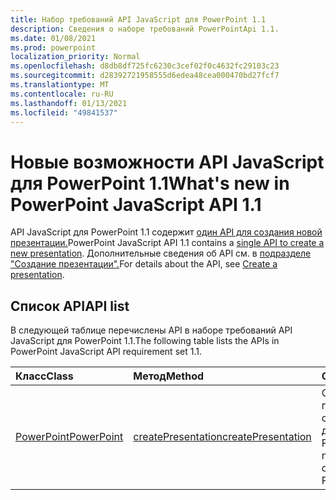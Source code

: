 ```yaml
---
title: Набор требований API JavaScript для PowerPoint 1.1
description: Сведения о наборе требований PowerPointApi 1.1.
ms.date: 01/08/2021
ms.prod: powerpoint
localization_priority: Normal
ms.openlocfilehash: d8db8df725fc6230c3cef02f0c4632fc29103c23
ms.sourcegitcommit: d28392721958555d6edea48cea000470bd27fcf7
ms.translationtype: MT
ms.contentlocale: ru-RU
ms.lasthandoff: 01/13/2021
ms.locfileid: "49841537"
---
```

# <a name="whats-new-in-powerpoint-javascript-api-11"></a><span data-ttu-id="d0386-103">Новые возможности API JavaScript для PowerPoint 1.1</span><span class="sxs-lookup"><span data-stu-id="d0386-103">What's new in PowerPoint JavaScript API 1.1</span></span>

<span data-ttu-id="d0386-104">API JavaScript для PowerPoint 1.1 содержит [один API для создания новой презентации.](/javascript/api/powerpoint#powerpoint-createpresentation-base64file--options)</span><span class="sxs-lookup"><span data-stu-id="d0386-104">PowerPoint JavaScript API 1.1 contains a [single API to create a new presentation](/javascript/api/powerpoint#powerpoint-createpresentation-base64file--options).</span></span> <span data-ttu-id="d0386-105">Дополнительные сведения об API см. в [подразделе "Создание презентации".](../../powerpoint/powerpoint-add-ins.md#create-a-presentation)</span><span class="sxs-lookup"><span data-stu-id="d0386-105">For details about the API, see [Create a presentation](../../powerpoint/powerpoint-add-ins.md#create-a-presentation).</span></span>

## <a name="api-list"></a><span data-ttu-id="d0386-106">Список API</span><span class="sxs-lookup"><span data-stu-id="d0386-106">API list</span></span>

<span data-ttu-id="d0386-107">В следующей таблице перечислены API в наборе требований API JavaScript для PowerPoint 1.1.</span><span class="sxs-lookup"><span data-stu-id="d0386-107">The following table lists the APIs in PowerPoint JavaScript API requirement set 1.1.</span></span>

| <span data-ttu-id="d0386-108">Класс</span><span class="sxs-lookup"><span data-stu-id="d0386-108">Class</span></span> | <span data-ttu-id="d0386-109">Метод</span><span class="sxs-lookup"><span data-stu-id="d0386-109">Method</span></span> | <span data-ttu-id="d0386-110">Описание</span><span class="sxs-lookup"><span data-stu-id="d0386-110">Description</span></span> |
|:---|:---|:---|
|[<span data-ttu-id="d0386-111">PowerPoint</span><span class="sxs-lookup"><span data-stu-id="d0386-111">PowerPoint</span></span>](/javascript/api/powerpoint/powerpoint)|[<span data-ttu-id="d0386-112">createPresentation</span><span class="sxs-lookup"><span data-stu-id="d0386-112">createPresentation</span></span>](/javascript/api/powerpoint#powerpoint-createpresentation-base64file--options)|<span data-ttu-id="d0386-113">Создает новую презентацию и открывает ее в другом окне PowerPoint.</span><span class="sxs-lookup"><span data-stu-id="d0386-113">Creates a new presentation and opens it in another PowerPoint window.</span></span>|